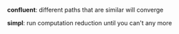 

**confluent**: different paths that are similar will converge


**simpl**: run computation reduction until you can't any more